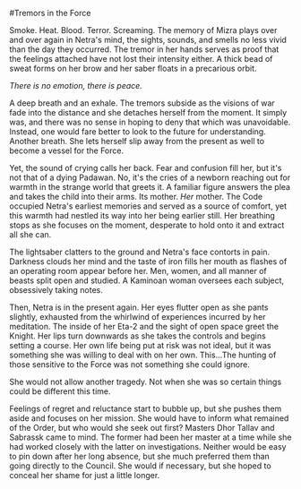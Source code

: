 #Tremors in the Force

Smoke. Heat. Blood. Terror. Screaming. The memory of Mizra plays over and over again in Netra's mind, the sights, sounds, and smells no less vivid than the day they occurred. The tremor in her hands serves as proof that the feelings attached have not lost their intensity either. A thick bead of sweat forms on her brow and her saber floats in a precarious orbit.

*There is no emotion, there is peace.*

A deep breath and an exhale. The tremors subside as the visions of war fade into the distance and she detaches herself from the moment. It simply was, and there was no sense in hoping to deny that which was unavoidable. Instead, one would fare better to look to the future for understanding. Another breath. She lets herself slip away from the present as well to become a vessel for the Force.

Yet, the sound of crying calls her back. Fear and confusion fill her, but it's not that of a dying Padawan. No, it's the cries of a newborn reaching out for warmth in the strange world that greets it. A familiar figure answers the plea and takes the child into their arms. Its mother. *Her* mother. The Code occupied Netra's earliest memories and served as a source of comfort, yet this warmth had nestled its way into her being earlier still. Her breathing stops as she focuses on the moment, desperate to hold onto it and extract all she can.

The lightsaber clatters to the ground and Netra's face contorts in pain. Darkness clouds her mind and the taste of iron fills her mouth as flashes of an operating room appear before her. Men, women, and all manner of beasts split open and studied. A Kaminoan woman oversees each subject, obsessively taking notes.

Then, Netra is in the present again. Her eyes flutter open as she pants slightly, exhausted from the whirlwind of experiences incurred by her meditation. The inside of her Eta-2 and the sight of open space greet the Knight. Her lips turn downwards as she takes the controls and begins setting a course. Her own life being put at risk was not ideal, but it was something she was willing to deal with on her own. This...The hunting of those sensitive to the Force was not something she could ignore.

She would not allow another tragedy. Not when she was so certain things could be different this time.

Feelings of regret and reluctance start to bubble up, but she pushes them aside and focuses on her mission. She would have to inform what remained of the Order, but who would she seek out first? Masters Dhor Tallav and Sabrassk came to mind. The former had been her master at a time while she had worked closely with the latter on investigations. Neither would be easy to pin down after her long absence, but she much preferred them than going directly to the Council. She would if necessary, but she hoped to conceal her shame for just a little longer.